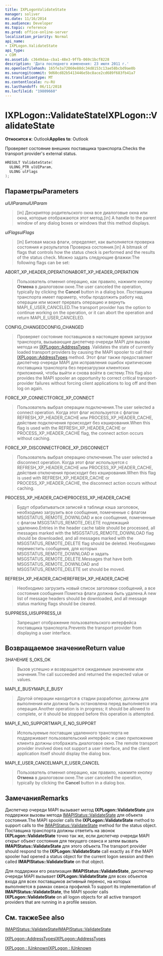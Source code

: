 ```yaml
---
title: IXPLogonValidateState
manager: soliver
ms.date: 11/16/2014
ms.audience: Developer
ms.topic: reference
ms.prod: office-online-server
localization_priority: Normal
api_name:
- IXPLogon.ValidateState
api_type:
- COM
ms.assetid: c3649daa-cba1-48e3-9ffb-069c1bcf8228
description: 'Дата последнего изменения: 23 июля 2011 г.'
ms.openlocfilehash: 165fe3a72060e88dc34d8153c13ae58bcbd9ae0b
ms.sourcegitcommit: 9d60cd82b5413446e5bc8ace2cd689f683fb41a7
ms.translationtype: MT
ms.contentlocale: ru-RU
ms.lasthandoff: 06/11/2018
ms.locfileid: "19809660"
---
```

# <a name="ixplogonvalidatestate"></a><span data-ttu-id="20b06-103">IXPLogon::ValidateState</span><span class="sxs-lookup"><span data-stu-id="20b06-103">IXPLogon::ValidateState</span></span>

  
  
<span data-ttu-id="20b06-104">**Относится к**: Outlook</span><span class="sxs-lookup"><span data-stu-id="20b06-104">**Applies to**: Outlook</span></span> 
  
<span data-ttu-id="20b06-105">Проверяет состояние внешних поставщика транспорта.</span><span class="sxs-lookup"><span data-stu-id="20b06-105">Checks the transport provider's external status.</span></span> 
  
```cpp
HRESULT ValidateState(
  ULONG_PTR ulUIParam,
  ULONG ulFlags
);
```

## <a name="parameters"></a><span data-ttu-id="20b06-106">Параметры</span><span class="sxs-lookup"><span data-stu-id="20b06-106">Parameters</span></span>

 <span data-ttu-id="20b06-107">_ulUIParam_</span><span class="sxs-lookup"><span data-stu-id="20b06-107">_ulUIParam_</span></span>
  
> <span data-ttu-id="20b06-108">[in] Дескриптор родительского окна все диалоговые окна или окна, которые отображаются этот метод.</span><span class="sxs-lookup"><span data-stu-id="20b06-108">[in] A handle to the parent window of any dialog boxes or windows that this method displays.</span></span>
    
 <span data-ttu-id="20b06-109">_ulFlags_</span><span class="sxs-lookup"><span data-stu-id="20b06-109">_ulFlags_</span></span>
  
> <span data-ttu-id="20b06-110">[in] Битовая маска флаги, определяет, как выполняется проверка состояния и результатов Проверка состояния.</span><span class="sxs-lookup"><span data-stu-id="20b06-110">[in] A bitmask of flags that controls how the status check is performed and the results of the status check.</span></span> <span data-ttu-id="20b06-111">Можно задать следующие флажки:</span><span class="sxs-lookup"><span data-stu-id="20b06-111">The following flags can be set:</span></span>
    
<span data-ttu-id="20b06-112">ABORT_XP_HEADER_OPERATION</span><span class="sxs-lookup"><span data-stu-id="20b06-112">ABORT_XP_HEADER_OPERATION</span></span> 
  
> <span data-ttu-id="20b06-113">Пользователь отменил операцию, как правило, нажмите кнопку **Отмена** в диалоговом окне.</span><span class="sxs-lookup"><span data-stu-id="20b06-113">The user canceled the operation, typically by clicking the **Cancel** button in a dialog box.</span></span> <span data-ttu-id="20b06-114">Поставщика транспорта имеет параметр, чтобы продолжить работу над операции или может прервать операцию и вернуть MAPI_E_USER_CANCELED.</span><span class="sxs-lookup"><span data-stu-id="20b06-114">The transport provider has the option to continue working on the operation, or it can abort the operation and return MAPI_E_USER_CANCELED.</span></span> 
    
<span data-ttu-id="20b06-115">CONFIG_CHANGED</span><span class="sxs-lookup"><span data-stu-id="20b06-115">CONFIG_CHANGED</span></span> 
  
> <span data-ttu-id="20b06-116">Проверяет состояние поставщиков в настоящее время загрузки транспорта, вызывающие диспетчер очереди MAPI для вызова метода их [IXPLogon::AddressTypes](ixplogon-addresstypes.md) .</span><span class="sxs-lookup"><span data-stu-id="20b06-116">Validates the state of currently loaded transport providers by causing the MAPI spooler to call their [IXPLogon::AddressTypes](ixplogon-addresstypes.md) method.</span></span> <span data-ttu-id="20b06-117">Этот флаг также предоставляет диспетчер очереди MAPI для исправления ошибок критические поставщика транспорта без перезагрузки клиентских приложений, чтобы выйти и снова войти в систему.</span><span class="sxs-lookup"><span data-stu-id="20b06-117">This flag also provides the MAPI spooler an opportunity to correct critical transport-provider failures without forcing client applications to log off and then log on again.</span></span> 
    
<span data-ttu-id="20b06-118">FORCE_XP_CONNECT</span><span class="sxs-lookup"><span data-stu-id="20b06-118">FORCE_XP_CONNECT</span></span> 
  
> <span data-ttu-id="20b06-119">Пользователь выбрал операции подключения.</span><span class="sxs-lookup"><span data-stu-id="20b06-119">The user selected a connect operation.</span></span> <span data-ttu-id="20b06-120">Когда этот флаг используется с флагом REFRESH_XP_HEADER_CACHE или PROCESS_XP_HEADER_CACHE, действие подключения происходит без кэширования.</span><span class="sxs-lookup"><span data-stu-id="20b06-120">When this flag is used with the REFRESH_XP_HEADER_CACHE or PROCESS_XP_HEADER_CACHE flag, the connect action occurs without caching.</span></span>
    
<span data-ttu-id="20b06-121">FORCE_XP_DISCONNECT</span><span class="sxs-lookup"><span data-stu-id="20b06-121">FORCE_XP_DISCONNECT</span></span> 
  
> <span data-ttu-id="20b06-122">Пользователь выбрал операцию отключения.</span><span class="sxs-lookup"><span data-stu-id="20b06-122">The user selected a disconnect operation.</span></span> <span data-ttu-id="20b06-123">Когда этот флаг используется с REFRESH_XP_HEADER_CACHE или PROCESS_XP_HEADER_CACHE, действия отключения происходит без кэширования.</span><span class="sxs-lookup"><span data-stu-id="20b06-123">When this flag is used with REFRESH_XP_HEADER_CACHE or PROCESS_XP_HEADER_CACHE, the disconnect action occurs without caching.</span></span>
    
<span data-ttu-id="20b06-124">PROCESS_XP_HEADER_CACHE</span><span class="sxs-lookup"><span data-stu-id="20b06-124">PROCESS_XP_HEADER_CACHE</span></span> 
  
> <span data-ttu-id="20b06-125">Будут обрабатываться записей в таблице кэша заголовок, необходимо загрузить все сообщения, помеченные с флагом MSGSTATUS_REMOTE_DOWNLOAD и все сообщения, помеченные с флагом MSGSTATUS_REMOTE_DELETE подлежащий удалению.</span><span class="sxs-lookup"><span data-stu-id="20b06-125">Entries in the header cache table should be processed, all messages marked with the MSGSTATUS_REMOTE_DOWNLOAD flag should be downloaded, and all messages marked with the MSGSTATUS_REMOTE_DELETE flag should be deleted.</span></span> <span data-ttu-id="20b06-126">Необходимо переместить сообщения, для которых MSGSTATUS_REMOTE_DOWNLOAD и задать MSGSTATUS_REMOTE_DELETE.</span><span class="sxs-lookup"><span data-stu-id="20b06-126">Messages that have both MSGSTATUS_REMOTE_DOWNLOAD and MSGSTATUS_REMOTE_DELETE set should be moved.</span></span>
    
<span data-ttu-id="20b06-127">REFRESH_XP_HEADER_CACHE</span><span class="sxs-lookup"><span data-stu-id="20b06-127">REFRESH_XP_HEADER_CACHE</span></span> 
  
> <span data-ttu-id="20b06-128">Необходимо загрузить новый список заголовки сообщений, а все состояния сообщения Пометка флаги должна быть удалена.</span><span class="sxs-lookup"><span data-stu-id="20b06-128">A new list of message headers should be downloaded, and all message status marking flags should be cleared.</span></span>
    
<span data-ttu-id="20b06-129">SUPPRESS_UI</span><span class="sxs-lookup"><span data-stu-id="20b06-129">SUPPRESS_UI</span></span> 
  
> <span data-ttu-id="20b06-130">Запрещает отображение пользовательского интерфейса поставщика транспорта.</span><span class="sxs-lookup"><span data-stu-id="20b06-130">Prevents the transport provider from displaying a user interface.</span></span>
    
## <a name="return-value"></a><span data-ttu-id="20b06-131">Возвращаемое значение</span><span class="sxs-lookup"><span data-stu-id="1">Return value</span></span>

<span data-ttu-id="20b06-132">ЗНАЧЕНИЕ S_OK</span><span class="sxs-lookup"><span data-stu-id="20b06-132">S_OK</span></span> 
  
> <span data-ttu-id="20b06-133">Вызов успешно и возвращается ожидаемым значением или значения.</span><span class="sxs-lookup"><span data-stu-id="20b06-133">The call succeeded and returned the expected value or values.</span></span>
    
<span data-ttu-id="20b06-134">MAPI_E_BUSY</span><span class="sxs-lookup"><span data-stu-id="20b06-134">MAPI_E_BUSY</span></span> 
  
> <span data-ttu-id="20b06-135">Другой операции находится в стадии разработки; должны для выполнения или должна быть остановлена перед выполняется эта операция.</span><span class="sxs-lookup"><span data-stu-id="20b06-135">Another operation is in progress; it should be allowed to complete, or it should be stopped before this operation is attempted.</span></span>
    
<span data-ttu-id="20b06-136">MAPI_E_NO_SUPPORT</span><span class="sxs-lookup"><span data-stu-id="20b06-136">MAPI_E_NO_SUPPORT</span></span> 
  
> <span data-ttu-id="20b06-137">Используемые поставщик удаленного транспорта не поддерживает пользовательский интерфейс и само приложение клиента должны отображать диалоговое окно.</span><span class="sxs-lookup"><span data-stu-id="20b06-137">The remote transport provider involved does not support a user interface, and the client application itself should display the dialog box.</span></span>
    
<span data-ttu-id="20b06-138">MAPI_E_USER_CANCEL</span><span class="sxs-lookup"><span data-stu-id="20b06-138">MAPI_E_USER_CANCEL</span></span> 
  
> <span data-ttu-id="20b06-139">Пользователь отменил операцию, как правило, нажмите кнопку **Отмена** в диалоговом окне.</span><span class="sxs-lookup"><span data-stu-id="20b06-139">The user canceled the operation, typically by clicking the **Cancel** button in a dialog box.</span></span> 
    
## <a name="remarks"></a><span data-ttu-id="20b06-140">Замечания</span><span class="sxs-lookup"><span data-stu-id="20b06-140">Remarks</span></span>

<span data-ttu-id="20b06-141">Диспетчер очереди MAPI вызывает метод **IXPLogon::ValidateState** для поддержки вызовы метода [IMAPIStatus::ValidateState](imapistatus-validatestate.md) для объекта состояния.</span><span class="sxs-lookup"><span data-stu-id="20b06-141">The MAPI spooler calls the **IXPLogon::ValidateState** method to support calls to the [IMAPIStatus::ValidateState](imapistatus-validatestate.md) method for the status object.</span></span> <span data-ttu-id="20b06-142">Поставщика транспорта должны ответить на звонок **IXPLogon::ValidateState** точно так же, если диспетчер очереди MAPI открыт объект состояния для текущего сеанса и затем вызвать **IMAPIStatus::ValidateState** для этого объекта.</span><span class="sxs-lookup"><span data-stu-id="20b06-142">The transport provider should respond to the **IXPLogon::ValidateState** call exactly as if the MAPI spooler had opened a status object for the current logon session and then called **IMAPIStatus::ValidateState** on that object.</span></span> 
  
<span data-ttu-id="20b06-143">Для поддержки его реализация **IMAPIStatus::ValidateState**, диспетчер очереди MAPI вызывает **IXPLogon::ValidateState** для всех объектов входа для всех поставщиков активный перенос, на которых выполняется в рамках сеанса профилей.</span><span class="sxs-lookup"><span data-stu-id="20b06-143">To support its implementation of **IMAPIStatus::ValidateState**, the MAPI spooler calls **IXPLogon::ValidateState** on all logon objects for all active transport providers that are running in a profile session.</span></span> 
  
## <a name="see-also"></a><span data-ttu-id="20b06-144">См. также</span><span class="sxs-lookup"><span data-stu-id="20b06-144">See also</span></span>



[<span data-ttu-id="20b06-145">IMAPIStatus::ValidateState</span><span class="sxs-lookup"><span data-stu-id="20b06-145">IMAPIStatus::ValidateState</span></span>](imapistatus-validatestate.md)
  
[<span data-ttu-id="20b06-146">IXPLogon::AddressTypes</span><span class="sxs-lookup"><span data-stu-id="20b06-146">IXPLogon::AddressTypes</span></span>](ixplogon-addresstypes.md)
  
[<span data-ttu-id="20b06-147">IXPLogon : IUnknown</span><span class="sxs-lookup"><span data-stu-id="20b06-147">IXPLogon : IUnknown</span></span>](ixplogoniunknown.md)

